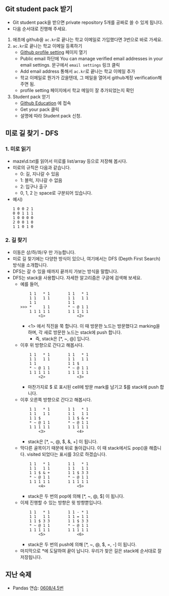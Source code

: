 ## Git student pack 받기
- Git student pack을 받으면 private repository 5개를 공짜로 쓸 수 있게 됩니다.
- 다음 순서대로 진행해 주세요.
1. 애초에 github을 `ac.kr`로 끝나는 학교 이메일로 가입했다면 3번으로 바로 가세요.
2. `ac.kr`로 끝나는 학교 이메일 등록하기
    - [Github profile setting](https://github.com/settings/profile) 페이지 열기
    - Public email 하단에 You can manage verified email addresses in your email settings. 문구에서 `email settings` 링크 클릭
    - Add email address 통해서 `ac.kr`로 끝나는 학교 이메일 추가
    - 학교 이메일로 뭔가가 갔을텐데, 그 메일을 열어서 github계정 verification해주면 됨.
    - profile setting 페이지에서 학교 메일이 잘 추가되었는지 확인
3. Student pack 얻기
    - [Github Education](https://education.github.com/pack) 에 접속
    - Get your pack 클릭
    - 설명에 따라 Student pack 신청.

## 미로 길 찾기 - DFS

### 1. 미로 읽기
- maze\d.txt를 읽어서 미로를 list/array 등으로 저장해 봅시다.
- 미로의 규칙은 다음과 같습니다.
    - 0: 길, 지나갈 수 있음
    - 1: 블럭, 지나갈 수 없음
    - 2: 입구나 출구
    - 0, 1, 2 는 space로 구분되어 있습니다.
- 예시)
    ```
    1 0 0 2 1
    0 0 1 1 1
    1 0 0 0 0
    2 0 0 1 0
    1 1 0 1 0
    ```

### 2. 길 찾기
- 이동은 상/하/좌/우 만 가능합니다.
- 미로 길 찾기에는 다양한 방식이 있으나, 여기에서는 DFS (Depth First Search) 방식을 소개합니다.
- DFS는 갈 수 있을 때까지 끝까지 가보는 방식을 말합니다.
- DFS는 stack을 사용합니다. 자세한 알고리즘은 구글에 검색해 보세요.
    - 예를 들어, 
        ```
            1 1   * 1        1 1   * 1
            1 1   1 1        1 1   1 1
            1 1              1 1    
        >>> *     1 1        * ~ @ 1 1
            1 1 1 1 1        1 1 1 1 1
                <1>              <2>
        ```
        - <1> 에서 직진을 쭉 합니다. 이 때 방문한 노드는 방문했다고 marking을 하며, 각 새로 방문한 노드는 stack에 push 합니다.
            - 즉, stack은 [*, ~, @] 입니다.
    - 이후 위 방향으로 간다고 해봅시다. 
        ```
            1 1   * 1        1 1   * 1
            1 1   1 1        1 1   1 1
            1 1              1 1 $   
            * ~ @ 1 1        * ~ @ 1 1
            1 1 1 1 1        1 1 1 1 1
                <2>              <3>
        ```
        - 마찬가지로 $ 로 표시된 cell에 방문 mark를 남기고 $를 stack에 push 합니다.
    - 이후 오른쪽 방향으로 간다고 해봅시다.
        ```
            1 1   * 1        1 1   * 1
            1 1   1 1        1 1   1 1
            1 1 $            1 1 $ & +  
            * ~ @ 1 1        * ~ @ 1 1
            1 1 1 1 1        1 1 1 1 1
                <3>              <4>
        ```
        - stack은 [*, ~, @, $, &, +] 이 됩니다.
    - 막다른 골목이기 때문에 뒤로 돌아갑니다. 이 때 stack에서도 pop()을 해줍니다. visited 되었다는 표시를 3으로 하겠습니다.
        ```
            1 1   * 1        1 1   * 1
            1 1   1 1        1 1   1 1
            1 1 $ & +        1 1 $ 3 3
            * ~ @ 1 1        * ~ @ 1 1
            1 1 1 1 1        1 1 1 1 1
                <4>              <5>
        ```
        - stack은 두 번의 pop에 의해 [*, ~, @, $] 이 됩니다.
    - 이제 진행할 수 있는 방향은 윗 방향뿐입니다.
        ```
            1 1   * 1        1 1 - * 1
            1 1   1 1        1 1 = 1 1
            1 1 $ 3 3        1 1 $ 3 3
            * ~ @ 1 1        * ~ @ 1 1
            1 1 1 1 1        1 1 1 1 1
                <5>              <6>
        ```
        - stack은 두 번의 push에 의해 [*, ~, @, $, =, -] 이 됩니다.
    - 마지막으로 *에 도달하여 끝이 납니다. 우리가 찾은 길은 stack에 순서대로 잘 저장됩니다.


## 지난 숙제
- Pandas 연습: [0608/4,5번](https://github.com/haekyu/python_tutoring_ms/blob/master/0608/0608hw.md)





